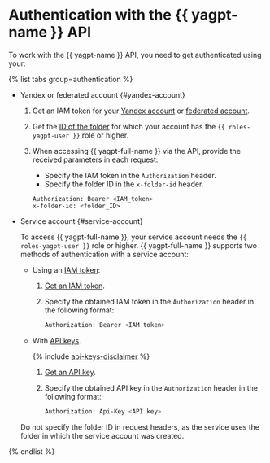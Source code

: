 # Authentication with the {{ yagpt-name }} API

To work with the {{ yagpt-name }} API, you need to get authenticated using your:

{% list tabs group=authentication %}

- Yandex or federated account {#yandex-account}

   1. Get an IAM token for your [Yandex account](../../iam/operations/iam-token/create.md) or [federated account](../../iam/operations/iam-token/create-for-federation.md).
   1. Get the [ID of the folder](../../resource-manager/operations/folder/get-id.md) for which your account has the `{{ roles-yagpt-user }}` role or higher.
   1. When accessing {{ yagpt-full-name }} via the API, provide the received parameters in each request:

      * Specify the IAM token in the `Authorization` header.
      * Specify the folder ID in the `x-folder-id` header.

      ```
      Authorization: Bearer <IAM_token>
      x-folder-id: <folder_ID>
      ```

- Service account {#service-account}

   To access {{ yagpt-full-name }}, your service account needs the `{{ roles-yagpt-user }}` role or higher. {{ yagpt-full-name }} supports two methods of authentication with a service account:

   * Using an [IAM token](../../iam/concepts/authorization/iam-token.md):

      1. [Get an IAM token](../../iam/operations/iam-token/create-for-sa.md).
      1. Specify the obtained IAM token in the `Authorization` header in the following format:

         ```bash
         Authorization: Bearer <IAM token>
         ```

   * With [API keys](../../iam/concepts/authorization/api-key).

      {% include [api-keys-disclaimer](../../_includes/iam/api-keys-disclaimer.md) %}

      1. [Get an API key](../../iam/operations/api-key/create.md).
      1. Specify the obtained API key in the `Authorization` header in the following format:

         ```bash
         Authorization: Api-Key <API key>
         ```

   Do not specify the folder ID in request headers, as the service uses the folder in which the service account was created.

{% endlist %}

